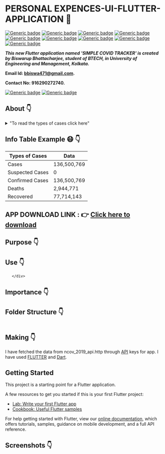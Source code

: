 # PERSONAL EXPENCES-UI-FLUTTER-APPLICATION :star_struck: 

[![Generic badge](https://img.shields.io/badge/advance-Flutter-red)](https://shields.io/) [![Generic badge](https://img.shields.io/badge/advance-Dart-green)](https://shields.io/) [![Generic badge](https://img.shields.io/badge/Dart-Math-yellow)](https://shields.io/) [![Generic badge](https://img.shields.io/badge/android-ios-yellowgreen)](https://shields.io/) [![Generic badge](https://img.shields.io/badge/Material-UI-blue)](https://shields.io/) [![Generic badge](https://img.shields.io/badge/custom-widgets-orange)](https://shields.io/) [![Generic badge](https://img.shields.io/badge/sdk-%22%3E%3D2.7.0%20%3C3.0.0%22-purple)](https://shields.io/) [![Generic badge](https://img.shields.io/badge/cupertino__icons-%5E0.1.3-maroon)](https://shields.io/) [![Generic badge](https://img.shields.io/badge/splashscreen-%5E1.2.0-blueviolet)](https://shields.io/)


***This new Flutter application named 'SIMPLE COVID TRACKER' is created by Biswarup Bhattacharjee, student of BTECH, in University of Engineering and Management, Kolkata.***

**Email Id: bbiswa471@gmail.com.** 

**Contact No: 916290272740.** 

[![Generic badge](https://img.shields.io/badge/contact%20me-facebook-blue)](https://www.facebook.com/biswarup.bhattacharjee.5811) [![Generic badge](https://img.shields.io/badge/visit%20my%20projects%20-github-brightgreen)](https://github.com/biswa2210)

## About :point_down: 

<div align="justified">
       

</div>

<details>
       <summary>"To read the types of cases click here"</summary>
 - Cases<br>
 - Suspected Cases<br>

 </details>

## Info Table Example :mask: :point_down: 

| Types of Cases  |      Data      |
| -------------   | -------------  |
| Cases           | 136,500,769    |
| Suspected Cases | 0              |
| Confirmed Cases | 136,500,769    |
| Deaths          | 2,944,771      |
| Recovered       | 77,714,143     |

## APP DOWNLOAD LINK : :point_right: <a href="" download>Click here to download</a> 

## Purpose :point_down:

<div align="justified">
       

</div>

## Use :point_down:

<div align="justified">

       </div>
       
## Importance :point_down:

<div align="justified">
       

</div>

## Folder Structure :point_down:
```bash

```
     
## Making :point_down:

<div align="justified">
       
I have fetched the data from ncov_2019_api.http through [API](https://en.wikipedia.org/wiki/API) keys for app. I have used [FLUTTER](https://flutter.dev/?gclid=Cj0KCQjw38-DBhDpARIsADJ3kjliHdMH2hA97bBGqJtW5ORUUksCxpZ8cnrSWaH__HevGftAmP8AmvIaAhNlEALw_wcB&gclsrc=aw.ds) and [Dart](https://dart.dev/).
</div>

## Getting Started

This project is a starting point for a Flutter application.

A few resources to get you started if this is your first Flutter project:

- [Lab: Write your first Flutter app](https://flutter.dev/docs/get-started/codelab)
- [Cookbook: Useful Flutter samples](https://flutter.dev/docs/cookbook)

For help getting started with Flutter, view our
[online documentation](https://flutter.dev/docs), which offers tutorials,
samples, guidance on mobile development, and a full API reference.

## Screenshots :point_down: 

<div align="center">
 
</div>




